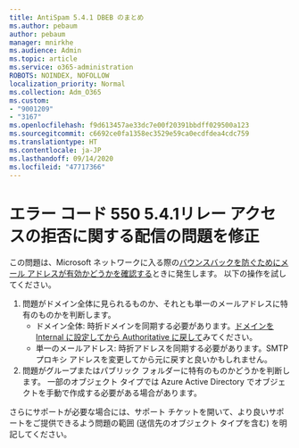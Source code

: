 ```yaml
---
title: AntiSpam 5.4.1 DBEB のまとめ
ms.author: pebaum
author: pebaum
manager: mnirkhe
ms.audience: Admin
ms.topic: article
ms.service: o365-administration
ROBOTS: NOINDEX, NOFOLLOW
localization_priority: Normal
ms.collection: Adm_O365
ms.custom:
- "9001209"
- "3167"
ms.openlocfilehash: f9d613457ae33dc7e00f20391bbdff029500a123
ms.sourcegitcommit: c6692ce0fa1358ec3529e59ca0ecdfdea4cdc759
ms.translationtype: HT
ms.contentlocale: ja-JP
ms.lasthandoff: 09/14/2020
ms.locfileid: "47717366"
---
```

# <a name="fix-delivery-issues-for-error-code-550-541-relay-access-denied"></a>エラー コード 550 5.4.1リレー アクセスの拒否に関する配信の問題を修正

この問題は、Microsoft ネットワークに入る際の[バウンスバックを防ぐためにメール アドレスが有効かどうかを確認する](https://docs.microsoft.com/exchange/mail-flow-best-practices/use-directory-based-edge-blocking)ときに発生します。 以下の操作を試してください。

1. 問題がドメイン全体に見られるものか、それとも単一のメールアドレスに特有のものかを判断します。
    - ドメイン全体: 時折ドメインを同期する必要があります。[ドメインを Internal に設定してから Authoritative に戻して](https://docs.microsoft.com/exchange/mail-flow-best-practices/manage-accepted-domains/manage-accepted-domains)みてください。
    - 単一のメールアドレス: 時折アドレスを同期する必要があります。SMTP プロキシ アドレスを変更してから元に戻すと良いかもしれません。
2. 問題がグループまたはパブリック フォルダーに特有のものかどうかを判断します。 一部のオブジェクト タイプでは Azure Active Directory でオブジェクトを手動で作成する必要がある場合があります。

さらにサポートが必要な場合には、サポート チケットを開いて、より良いサポートをご提供できるよう問題の範囲 (送信先のオブジェクト タイプを含む) を明記してください。